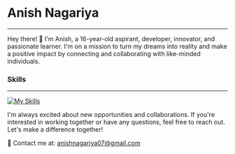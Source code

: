 # Anish Nagariya
----------------------

Hey there! 👋 I'm Anish, a 16-year-old aspirant, developer, innovator, and passionate learner. I'm on a mission to turn my dreams into reality and make a positive impact by connecting and collaborating with like-minded individuals.

### Skills
----------------------
[![My Skills](https://skillicons.dev/icons?i=aws,gcp,py,mongodb,tensorflow,git,cpp,css,html,js,&perline=5)](https://skillicons.dev)

I'm always excited about new opportunities and collaborations. If you're interested in working together or have any questions, feel free to reach out. Let's make a difference together!

📧 Contact me at: [anishnagariya07@gmail.com](anishnagariya07@gmail.com)
